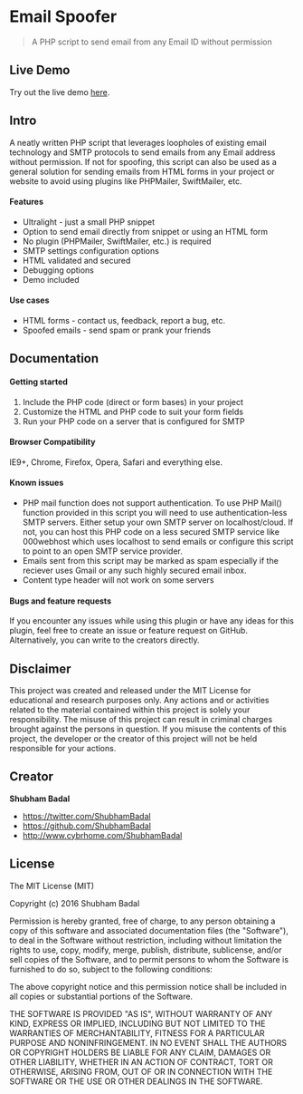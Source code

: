 # Email Spoofer

> A PHP script to send email from any Email ID without permission


## Live Demo

Try out the live demo [here](https://shubhambadal.github.io/email-spoofer/).

## Intro

A neatly written PHP script that leverages loopholes of existing email technology and SMTP protocols to send emails from any Email address without permission. If not for spoofing, this script can also be used as a general solution for sending emails from HTML forms in your project or website to avoid using plugins like PHPMailer, SwiftMailer, etc.

#### Features

* Ultralight - just a small PHP snippet
* Option to send email directly from snippet or using an HTML form
* No plugin (PHPMailer, SwiftMailer, etc.) is required
* SMTP settings configuration options
* HTML validated and secured
* Debugging options
* Demo included

#### Use cases

* HTML forms - contact us, feedback, report a bug, etc.
* Spoofed emails - send spam or prank your friends


## Documentation

#### Getting started

1. Include the PHP code (direct or form bases) in your project
2. Customize the HTML and PHP code to suit your form fields
3. Run your PHP code on a server that is configured for SMTP

#### Browser Compatibility

IE9+, Chrome, Firefox, Opera, Safari and everything else.

#### Known issues

* PHP mail function does not support authentication. To use PHP Mail() function provided in this script you will need to use authentication-less SMTP servers. Either setup your own SMTP server on localhost/cloud. If not, you can host this PHP code on a less secured SMTP service like 000webhost which uses localhost to send emails or configure this script to point to an open SMTP service provider.
* Emails sent from this script may be marked as spam especially if the reciever uses Gmail or any such highly secured email inbox.
* Content type header will not work on some servers


#### Bugs and feature requests

If you encounter any issues while using this plugin or have any ideas for this plugin, feel free to create an issue or feature request on GitHub. Alternatively, you can write to the creators directly.


## Disclaimer

This project was created and released under the MIT License for educational and research purposes only. Any actions and or activities related to the material contained within this project is solely your responsibility. The misuse of this project can result in criminal charges brought against the persons in question. If you misuse the contents of this project, the developer or the creator of this project will not be held responsible for your actions.


## Creator

**Shubham Badal**

- <https://twitter.com/ShubhamBadal>
- <https://github.com/ShubhamBadal>
- <http://www.cybrhome.com/ShubhamBadal>


## License

The MIT License (MIT)

Copyright (c) 2016 Shubham Badal

Permission is hereby granted, free of charge, to any person obtaining a copy of this software and associated documentation files (the "Software"), to deal in the Software without restriction, including without limitation the rights to use, copy, modify, merge, publish, distribute, sublicense, and/or sell copies of the Software, and to permit persons to whom the Software is furnished to do so, subject to the following conditions:

The above copyright notice and this permission notice shall be included in all copies or substantial portions of the Software.

THE SOFTWARE IS PROVIDED "AS IS", WITHOUT WARRANTY OF ANY KIND, EXPRESS OR IMPLIED, INCLUDING BUT NOT LIMITED TO THE WARRANTIES OF MERCHANTABILITY, FITNESS FOR A PARTICULAR PURPOSE AND NONINFRINGEMENT. IN NO EVENT SHALL THE AUTHORS OR COPYRIGHT HOLDERS BE LIABLE FOR ANY CLAIM, DAMAGES OR OTHER LIABILITY, WHETHER IN AN ACTION OF CONTRACT, TORT OR OTHERWISE, ARISING FROM, OUT OF OR IN CONNECTION WITH THE SOFTWARE OR THE USE OR OTHER DEALINGS IN THE SOFTWARE.